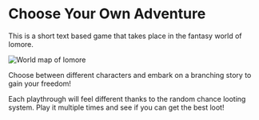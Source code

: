 # Choose Your Own Adventure  

This is a short text based game that takes place in the fantasy world of Iomore.  

![World map of Iomore](https://github.com/KStew1017/Choose-Your-Own-Adventure-Game/blob/main/Iomore4K.jpg)  

Choose between different characters and embark on a branching story to gain your freedom!  

Each playthrough will feel different thanks to the random chance looting system. Play it multiple times and see if you can get the best loot!  
